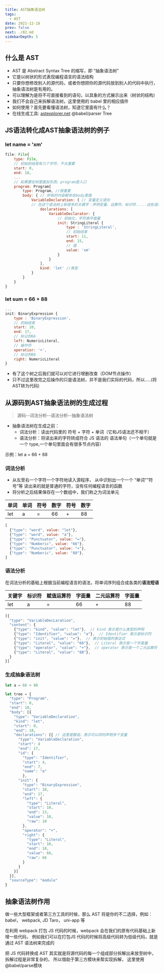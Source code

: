 ```yaml
---
title: AST抽象语法树
tags: 
  - AST
date: 2021-12-18
prev: false
next: ./02.md
sidebarDepth: 5
---
```

## 什么是 AST

- AST 是 Abstract Syntax Tree 的缩写，即 “抽象语法树”
- 它是以树状的形式表现编程语言的语法结构
- 只要你想修改别人的源代码，或者你想把你的源代码放到别人的代码中执行，抽象语法树是有用的。
- 可以理解为是将不可直接看到的语句，以具象的方式展示出来（树状的结构）
- 我们不会自己来拆解语法树，这里使用的 babel 里的相应插件 
- 如何使用？首先要看懂语法树，知道它里面有什么？
- 在线生成工具: [astexplorer.net](https://astexplorer.net/) 
  @babel/parser  Tree

## JS语法转化成AST抽象语法树的例子
### let name = 'xm'
```js
file: File{
    type: File,
    // 初始到结尾有几个字符，不太重要
    start: 0,
    end: 18,
    ...
    // 如果要在树里面加东西，program是入口
    program: Program{
        type: Program, //很重要
        body: { // 所有的内容都存在body里面
            VariableDeclaration: { // 变量定义语句
            // 在这个语法树上有很多的关键字：声明变量、运算符、标识符.....这些语法格式在我们的树中都有一个对应  let num = 1
                declarations: [
                    VariableDeclarator: {
                        // 初始化，字符串字面量
                        init: StringLiteral {
                            type : 'StringLiteral',
                            // 初始结束
                            start: 11,
                            end: 15,
                            // 值
                            value: 'xm'
                        }
                    }
                ],
                kind: 'let' //类型
            }
        }
    }
}
```

### let sum = 66 + 88
```js
...
init: BinaryExpression {
    type : 'BinaryExpression',
    // 初始结束
    start: 10,
    end: 17,
    // 标记的66
    left: NumericLiteral,
    // 操作符
    operatior: '+',
    // 标记的88
    right: NumericLiteral
}
```

- 有了这个树之后我们就可以对它进行增删改查（DOM节点操作）
- 只不过这里改完之后操作的只是语法树，并不是我们实际的代码，所以.....(将AST转为代码)

## 从源码到AST抽象语法树的生成过程

> 源码--词法分析--语法分析--抽象语法树

- 抽象语法树在生成之前：
  - 词法分析：读出代码里的 符号 + 字符 + 单词（它和JS语法还不相干）
  - 语法分析：将读出来的字符转成符合 JS 语法的 语法单句（一个单句就是一个 type,一个单句里面会有很多节点内容）

示例：let a = 66 + 88  

### 词法分析

- 从左至右一个字符一个字符地读入源程序， 从中识别出一个一个 “单词”“符号”等 读出来的就是普通的字符，没有任何编程语言的函数
- 将分析之后结果保存在一个数组中，我们称之为词法单元

| 单词 | 单词 | 符号 | 数字 | 符号 | 数字 |
| ---- | ---- | ---- | ---- | ---- | ---- |
| let  | a    | =    | 66   | +    | 88   |

```js
[
  {"type": "word", value: "let"},
  {"type": "word", value: "a"},
  {"type": "Punctuator", value: "="},
  {"type": "Numberic", value: "66"},
  {"type": "Punctuator", value: "+"},
  {"type": "Numberic", value: "88"},
]
```

### 语法分析

在词法分析的基础上根据当前编程语言的语法，将单词序列组合成各类的**语法短语**

| 关键字 | 标识符 | 赋值运算符 | 字面量 | 二元运算符 | 字面量 |
| ------ | ------ | ---------- | ------ | ---------- | ------ |
| let    | a      | =          | 66     | +          | 88     |

```js
[{
  "type": "VariableDecLaration", 
  "content": {
    {"type": "kind", "value": "let"},  // kind 表示是什么类型的声明
    {"type": "Identifier", "value": "a"},  // Identifier 表示是标识符
    {"type": "init", "value": "="},  // 表示初始值的表达式
    {"type": "Literal", "value": "66"},  // Literal 表示是一个字面量
    {"type": "operator", "value": "+"},  // operator 表示是一个二元运算符
    {"type": "Literal", "value": "88"},
  } 
}]
```

### 生成抽象语法树

```js
let a = 66 + 88

let tree = {
  "type": "Program", 
  "start": 0, 
  "end": 18, 
  "body": [{
    "type": "VariableDeclaration", 
    "kind": "let", 
    "start": 0, 
    "end": 18, 
    "declarations": [{ // 这里是数组，表示可以同时声明多个变量
      "type": "VariableDeclaration", 
      "start": 4
      "end": 17, 
      "id": {
        "type": "Identifier",
        "start": 4, 
        "end": 7,
        "name": "a"
        }, 
      "init": {
        "type": "BinaryExpression", 
        "start": 10, 
        "end": 17,
        "left": {
          "type": "Literal",
          "start": 10,
          "end": 13,
          "value": 10,
          "raw": 10 
        },
        "operator": "+",
        "right": {
          "type": "Literal",
          "start": 16,
          "end": 18,
          "value": 66,
          "raw": 66    
        }
      }
    }]
  }],
  "sourceType": "module"
}
```

## 抽象语法树作用

做一些大型框架或者第三方工具的时候，那么 AST 将是你的不二选择，例如： babel， webpack, JD Taro， uni-app 等

在利用 webpack 打包 JS 代码的时候，webpack 会在我们的原有代码基础上新增一些代码， 例如我们可以在打包JS 代码的时候将高级代码转为低级代码，就是通过 AST 语法树来完成的

把 JS 代码转换成 AST 其实就是将源代码的每一个组成部分拆解出来放至树中，拆解过程是非常复杂的， 所以借助于第三方模块来帮实现拆解， 这里使用 @babel/parse模块